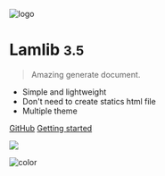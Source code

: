 ![logo](_media/icon.svg)

# Lamlib <small>3.5</small>

> Amazing generate document.

- Simple and lightweight
- Don't need to create statics html file
- Multiple theme

[GitHub](https://github.com/docsifyjs/docsify/)
[Getting started](#docsify)

<!-- hình nền -->

![](_media/bg.png)

<!-- màu nền -->

![color](#f0f0f0)